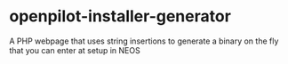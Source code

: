 # openpilot-installer-generator
A PHP webpage that uses string insertions to generate a binary on the fly that you can enter at setup in NEOS
